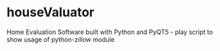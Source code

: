 # houseValuator
Home Evaluation Software built with Python and PyQT5 - play script to show usage of python-zillow module 

